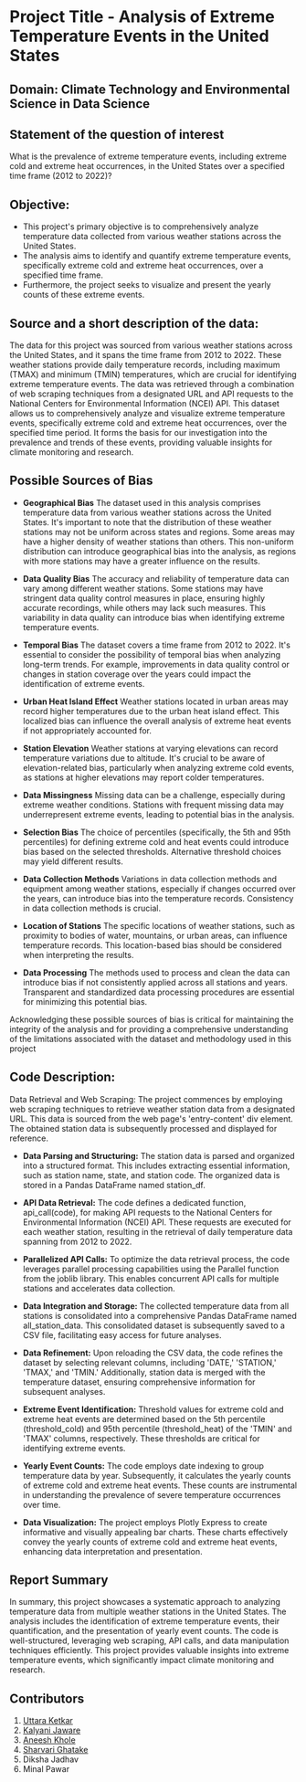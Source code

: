 # Project Title - Analysis of Extreme Temperature Events in the United States

## Domain: Climate Technology and Environmental Science in Data Science

## Statement of the question of interest
What is the prevalence of extreme temperature events, including extreme cold and extreme heat occurrences, in the United States over a specified time frame (2012 to 2022)?

## Objective:
- This project's primary objective is to comprehensively analyze temperature data collected from various weather stations across the United States. 
- The analysis aims to identify and quantify extreme temperature events, specifically extreme cold and extreme heat occurrences, over a specified time frame. 
- Furthermore, the project seeks to visualize and present the yearly counts of these extreme events.

## Source and a short description of the data:
The data for this project was sourced from various weather stations across the United States, and it spans the time frame from 2012 to 2022. These weather stations provide daily temperature records, including maximum (TMAX) and
minimum (TMIN) temperatures, which are crucial for identifying extreme temperature events. The data was retrieved through a combination of web scraping techniques from a designated URL and API requests to the National Centers for
Environmental Information (NCEI) API. This dataset allows us to comprehensively analyze and visualize extreme temperature events, specifically extreme cold and extreme heat occurrences, over the specified time period. It forms the basis for our investigation into the prevalence and trends of these events, providing valuable insights for climate monitoring and research.

## Possible Sources of Bias
- **Geographical Bias**
The dataset used in this analysis comprises temperature data from various weather stations across the United States. It's important to note that the distribution of these weather stations may not be uniform across states and regions. Some areas may have a higher density of weather stations than others. This non-uniform distribution can introduce geographical bias into the analysis, as regions with more stations may have a greater influence on the results.

- **Data Quality Bias**
The accuracy and reliability of temperature data can vary among different weather stations. Some stations may have stringent data quality control measures in place, ensuring highly accurate recordings, while others may lack such
measures. This variability in data quality can introduce bias when identifying extreme temperature events.

- **Temporal Bias**
The dataset covers a time frame from 2012 to 2022. It's essential to consider the possibility of temporal bias when analyzing long-term trends. For example, improvements in data quality control or changes in station coverage over
the years could impact the identification of extreme events.

- **Urban Heat Island Effect**
Weather stations located in urban areas may record higher temperatures due to the urban heat island effect. This localized bias can influence the overall analysis of extreme heat events if not appropriately accounted for.

- **Station Elevation**
Weather stations at varying elevations can record temperature variations due to altitude. It's crucial to be aware of elevation-related bias, particularly when analyzing extreme cold events, as stations at higher elevations
may report colder temperatures. 

- **Data Missingness**
Missing data can be a challenge, especially during extreme weather conditions. Stations with frequent missing data may underrepresent extreme events, leading to potential bias in the analysis.

- **Selection Bias**
The choice of percentiles (specifically, the 5th and 95th percentiles) for defining extreme cold and heat events could introduce bias based on the selected thresholds. Alternative threshold choices may yield different results.

- **Data Collection Methods**
Variations in data collection methods and equipment among weather stations, especially if changes occurred over the years, can introduce bias into the temperature records. Consistency in data collection methods is crucial.

- **Location of Stations**
The specific locations of weather stations, such as proximity to bodies of water, mountains, or urban areas, can influence temperature records. This location-based bias should be considered when interpreting the results.

- **Data Processing**
The methods used to process and clean the data can introduce bias if not consistently applied across all stations and years. Transparent and standardized data processing procedures are essential for minimizing this potential
bias.

Acknowledging these possible sources of bias is critical for maintaining the integrity of the analysis and for providing a comprehensive understanding of the limitations associated with the dataset and methodology used in this project

## Code Description:
Data Retrieval and Web Scraping: The project commences by employing web scraping techniques to retrieve weather station data from a designated URL. This data is sourced from the web page's 'entry-content' div element. The obtained station data is subsequently processed and displayed for reference.

- **Data Parsing and Structuring:** The station data is parsed and organized into a structured format. This includes extracting essential information, such as station name, state, and station code. The organized data is stored in a Pandas DataFrame named station_df.

- **API Data Retrieval:** The code defines a dedicated function, api_call(code), for making API requests to the National Centers for Environmental Information (NCEI) API. These requests are executed for each weather station, resulting in the retrieval of daily temperature data spanning from 2012 to 2022.

- **Parallelized API Calls:** To optimize the data retrieval process, the code leverages parallel processing capabilities using the Parallel function from the joblib library. This enables concurrent API calls for multiple stations and accelerates data collection. 

- **Data Integration and Storage:** The collected temperature data from all stations is consolidated into a comprehensive Pandas DataFrame named all_station_data. This consolidated dataset is subsequently saved to a CSV file, facilitating easy access for future analyses.

- **Data Refinement:** Upon reloading the CSV data, the code refines the dataset by selecting relevant columns, including 'DATE,' 'STATION,' 'TMAX,' and 'TMIN.' Additionally, station data is merged with the temperature dataset, ensuring comprehensive information for subsequent analyses.

- **Extreme Event Identification:** Threshold values for extreme cold and extreme heat events are determined based on the 5th percentile (threshold_cold) and 95th percentile (threshold_heat) of the 'TMIN' and 'TMAX' columns, respectively. These thresholds are critical for identifying extreme events.

- **Yearly Event Counts:** The code employs date indexing to group temperature data by year. Subsequently, it calculates the yearly counts of extreme cold and extreme heat events. These counts are instrumental in understanding the prevalence of severe temperature occurrences over time.

- **Data Visualization:** The project employs Plotly Express to create informative and visually appealing bar charts. These charts effectively convey the yearly counts of extreme cold and extreme heat events, enhancing data interpretation and presentation.

## Report Summary
In summary, this project showcases a systematic approach to analyzing temperature data from multiple weather stations in the United States. The analysis includes the identification of extreme temperature events, their quantification, and the presentation of yearly event counts. The code is well-structured, leveraging web scraping, API calls, and data manipulation techniques efficiently. This project provides valuable insights into extreme temperature events, which significantly impact climate monitoring and research.

## Contributors
1. <a href="https://www.github.com/Uttaraket1607"> Uttara Ketkar </a> 
2. <a href="https://www.github.com/kalyani-jaware"> Kalyani Jaware </a> 
3. <a href="https://www.github.com/aneeshkhole"> Aneesh Khole </a>
4. <a href="https://www.github.com/14-Sharvari"> Sharvari Ghatake </a>
5. Diksha Jadhav
6. Minal Pawar
